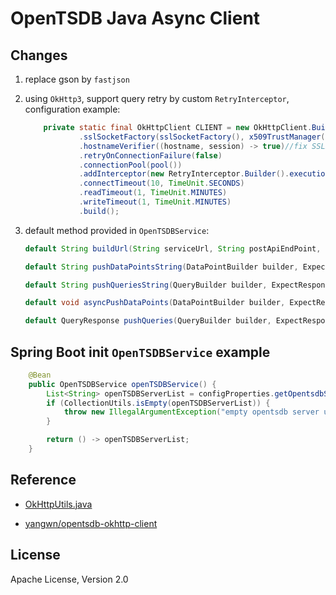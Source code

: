 # OpenTSDB Java Async Client

## Changes

1. replace gson by `fastjson`

2. using `OkHttp3`, support query retry by custom `RetryInterceptor`, configuration example:

    ```java
        private static final OkHttpClient CLIENT = new OkHttpClient.Builder()
                .sslSocketFactory(sslSocketFactory(), x509TrustManager())//fix SSLHandshakeException
                .hostnameVerifier((hostname, session) -> true)//fix SSLPeerUnverifiedException
                .retryOnConnectionFailure(false)
                .connectionPool(pool())
                .addInterceptor(new RetryInterceptor.Builder().executionCount(3).retryInterval(1000).build())
                .connectTimeout(10, TimeUnit.SECONDS)
                .readTimeout(1, TimeUnit.MINUTES)
                .writeTimeout(1, TimeUnit.MINUTES)
                .build();
    ```

3. default method provided in `OpenTSDBService`:

    ```java
    default String buildUrl(String serviceUrl, String postApiEndPoint, ExpectResponse expectResponse)

    default String pushDataPointsString(DataPointBuilder builder, ExpectResponse expectResponse)

    default String pushQueriesString(QueryBuilder builder, ExpectResponse expectResponse)

    default void asyncPushDataPoints(DataPointBuilder builder, ExpectResponse expectResponse, Callback callback)

    default QueryResponse pushQueries(QueryBuilder builder, ExpectResponse expectResponse)
    ```

## Spring Boot init `OpenTSDBService` example

```java
    @Bean
    public OpenTSDBService openTSDBService() {
        List<String> openTSDBServerList = configProperties.getOpentsdbServer();
        if (CollectionUtils.isEmpty(openTSDBServerList)) {
            throw new IllegalArgumentException("empty opentsdb server url");
        }

        return () -> openTSDBServerList;
    }
```

## Reference

- [OkHttpUtils.java](https://github.com/EwingTsai/spring-boot-faster/blob/master/common/src/main/java/ewing/common/utils/OkHttpUtils.java)

- [yangwn/opentsdb-okhttp-client](https://github.com/yangwn/opentsdb-okhttp-client)

## License

Apache License, Version 2.0